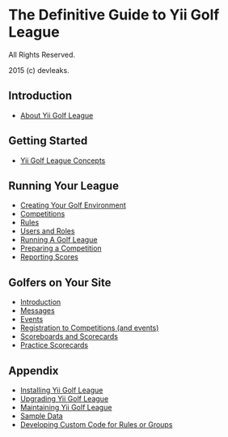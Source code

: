 The Definitive Guide to Yii Golf League
=======================================

All Rights Reserved.

2015 (c) devleaks.


Introduction
------------

* [About Yii Golf League](about.md)


Getting Started
---------------

* [Yii Golf League Concepts](intro.md)


Running Your League
-------------------

* [Creating Your Golf Environment](facilities.md)
* [Competitions](competitions.md)
* [Rules](rules.md)
* [Users and Roles](users.md)
* [Running A Golf League](league.md)
* [Preparing a Competition](start.md)
* [Reporting Scores](scores.md)


Golfers on Your Site
--------------------

* [Introduction](comm.md)
* [Messages](messages.md)
* [Events](events.md)
* [Registration to Competitions (and events)](registrations.md)
* [Scoreboards and Scorecards](scoreboards.md)
* [Practice Scorecards](practice.md)


Appendix
--------

* [Installing Yii Golf League](install.md)
* [Upgrading Yii Golf League](upgrade.md)
* [Maintaining Yii Golf League](admin.md)
* [Sample Data](sample.md)
* [Developing Custom Code for Rules or Groups](develop.md)
